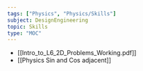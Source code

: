 ```yaml
---
tags: ["Physics", "Physics/Skills"]
subject: DesignEngineering
topic: Skills
type: "MOC"
---
```

 
 - [[Intro_to_L6_2D_Problems_Working.pdf]]
 - [[Physics Sin and Cos adjacent]]